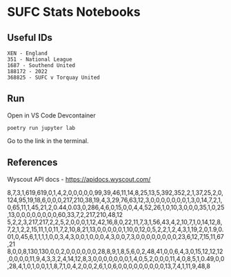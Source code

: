 # SUFC Stats Notebooks

## Useful IDs
```
XEN - England
351 - National League
1687 - Southend United
188172 - 2022
368825 - SUFC v Torquay United
```

## Run
Open in VS Code Devcontainer

```
poetry run jupyter lab
```

Go to the link in the terminal.

## References

Wyscout API docs - https://apidocs.wyscout.com/



8,7,3,1,619,619,0,1,4,2,0,0,0,0,0,99,39,46,11,14,8,25,13,5,392,352,2,1,37,25,2,0,124,95,19,18,6,0,0,0,217,210,38,19,4,3,29,76,63,12,3,0,0,0,0,0,0,0,1,3,0,14,7,2,1,0,65,11,1,45,21,2,0.44,0.03,0,286,4,6,0,15,0,0,4,4,52,26,1,0,10,3,0,0,0,35,1,0,25,13,0,0,0,0,0,0,0,0,60,33,7,2,217,210,48,12
5,2,2,3,217,217,2,2,5,2,0,0,0,1,12,42,16,8,0,22,11,7,3,1,56,43,4,2,10,7,1,0,14,12,8,7,2,1,2,2,15,11,1,0,11,7,2,10,8,21,13,0,0,0,0,0,1,10,0,12,0,5,2,2,1,2,4,3,1,19,2,0,1.9,0.01,0,45,6,1,1,1,1,0,0,3,4,3,0,0,1,0,0,0,4,3,0,0,7,3,0,0,0,0,0,0,0,0,23,6,12,7,15,11,67,21
8,0,0,8,130,130,0,0,2,0,0,0,0,0,0,28,8,9,1,8,5,6,0,2,48,41,0,0,6,4,3,0,15,12,12,12,0,0,0,0,11,9,4,3,3,2,4,14,12,8,3,0,0,0,0,0,0,0,1,4,0,5,2,0,0,0,11,4,0,8,5,1,0.49,0,0,28,4,1,0,1,0,0,1,1,8,7,1,0,4,2,0,0,2,6,1,0,6,0,0,0,0,0,0,0,0,0,13,7,4,1,11,9,48,8